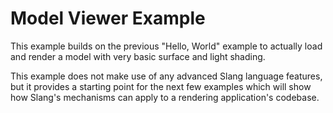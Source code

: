Model Viewer Example
====================

This example builds on the previous "Hello, World" example to actually load and render a model with very basic surface and light shading.

This example does not make use of any advanced Slang language features, but it provides a starting point for the next few examples which will show how Slang's mechanisms can apply to a rendering application's codebase.